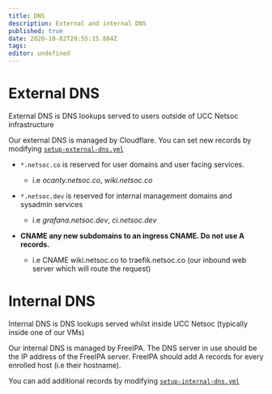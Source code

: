 ```yaml
---
title: DNS
description: External and internal DNS
published: true
date: 2020-10-02T20:55:15.884Z
tags: 
editor: undefined
---
```


# External DNS
External DNS is DNS lookups served to users outside of UCC Netsoc infrastructure

Our external DNS is managed by Cloudflare. You can set new records by modifying [`setup-external-dns.yml`](https://github.com/UCCNetsoc/NaC/blob/master/setup-external-dns.yml)


* `*.netsoc.co` is reserved for user domains and user facing services.
	* i.e _ocanty.netsoc.co_, _wiki.netsoc.co_

* `*.netsoc.dev` is reserved for internal management domains and sysadmin services
	* i.e _grafana.netsoc.dev_, _ci.netsoc.dev_
  
* **CNAME any new subdomains to an ingress CNAME. Do not use A records.**
	* i.e CNAME wiki.netsoc.co to traefik.netsoc.co (our inbound web server which will route the request)

# Internal DNS
Internal DNS is DNS lookups served whilst inside UCC Netsoc (typically inside one of our VMs)

Our internal DNS is managed by FreeIPA. The DNS server in use should be the IP address of the FreeIPA server.
FreeIPA should add A records for every enrolled host (i.e their hostname).

You can add additional records by modifying [`setup-internal-dns.yml`](https://github.com/UCCNetsoc/NaC/blob/master/setup-internal-dns.yml)